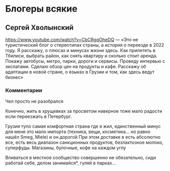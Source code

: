 # Блогеры всякие

## Сергей Хволынский
https://www.youtube.com/watch?v=CbCRgqOheDQ — «Это не туристический блог о стереотипах страны, а история о переезде в 2022 году. Я расскажу, о плюсах и минусах жизни здесь. Как прилететь в Тбилиси, выбрать район, как снять квартиру и сколько стоит аренда. Покажу автобусы, метро, парки, дороги и сервисы. Проведу интервью с экспатами. Сделаю обзор цен на продукты и кафе. Расскажу об адаптации в новой стране, о языках в Грузии и том, как здесь ведут бизнес»

### Комментарии
Чел просто не разобрался

Конечно, жить в хрущевках за просветом наверное тоже мало радости если переезжать в Петербург.

Грузия тупо самая комфортная страна где я жил, единственный минус для меня это мало импорта (техника, вещи, косметика… но равно нашёл Smeg, Miele) и он дорогой 
При этом доставке в есть абсолютно все, есть весь диапазон санкционных продуктов, безлактозное молоко, суперфуды. Магазины, булочные, кофе на каждом углу

Вливаться в местное сообщество совершенно не обязательно, сиди работай себе, делом занимайся*, гуляй в парках…
